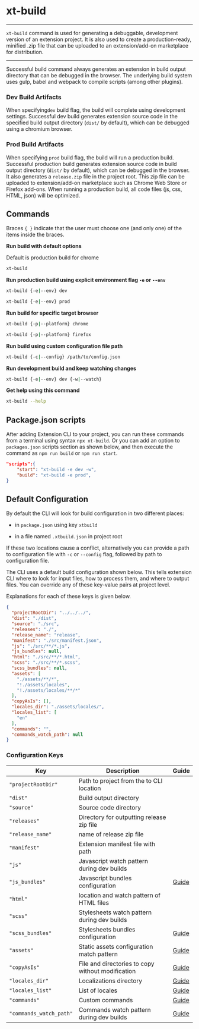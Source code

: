 # xt-build

* * *

<p class='page-intro'><code>xt-build</code> command is used for generating a debuggable, development version of an extension project. It is also used to create a production-ready, minified .zip file that can be uploaded to an extension/add-on marketplace for distribution.</p>

* * *

Successful build command always generates an extension in build output directory that can be debugged in the browser.  The underlying build system uses gulp, babel and webpack to compile scripts (among other plugins).

### Dev Build Artifacts

When specifying`dev` build flag, the build will complete using development settings. Successful dev build generates extension source code in the specified build output directory (`dist/` by default), which can be debugged using a chromium browser.

### Prod Build Artifacts

When specifying `prod` build flag, the build will run a production build. Successful production build generates extension source code in build output directory (`dist/` by default), which can be debugged in the browser. It also generates a `release.zip` file in the project root. This zip file can be uploaded to extension/add-on marketplace such as Chrome Web Store or Firefox add-ons. When running a production build, all code files (js, css, HTML, json) will be optimized.

## Commands

Braces `{ }` indicate that the user must choose one (and only one) of the items inside the braces.


**Run build with default options**

Default is production build for chrome

```bash
xt-build
```

**Run production build using explicit environment flag `-e` or `--env`**

```bash
xt-build {-e|--env} dev
```

```bash
xt-build {-e|--env} prod
```

**Run build for specific target browser**

```bash
xt-build {-p|--platform} chrome 
```

```bash
xt-build {-p|--platform} firefox
```

**Run build using custom configuration file path**

```bash
xt-build {-c|--config} /path/to/config.json
```

**Run development build and keep watching changes**

```bash
xt-build {-e|--env} dev {-w|--watch}
```

**Get help using this command**

```bash
xt-build --help
``` 

## Package.json scripts

After adding Extension CLI to your project, you can run these commands from a terminal using syntax `npx xt-build`. 
Or you can add an option to `packages.json` scripts section as shown below, and then execute the command as `npm run build` or `npm run start`.
 
```json
"scripts":{
    "start": "xt-build -e dev -w",
    "build": "xt-build -e prod",
}
```

## Default Configuration

By default the CLI will look for build configuration in two different
places:

- in `package.json` using key `xtbuild`

- in a file named `.xtbuild.json` in project root

If these two locations cause a conflict, alternatively you can provide a path 
to configuration file with `-c` or `--config` flag, followed by path to configuration file. 

The CLI uses a default build configuration shown below. This tells 
extension CLI where to look for input files, how to process them, and where 
to output files. You can override any of these key-value pairs at project level. 

Explanations for each of these keys is given below.

```json
{
  "projectRootDir": "../../../",
  "dist": "./dist",
  "source": "./src",
  "releases": "./",
  "release_name": "release",
  "manifest": "./src/manifest.json",
  "js": "./src/**/*.js",
  "js_bundles": null,
  "html": "./src/**/*.html",
  "scss": "./src/**/*.scss",
  "scss_bundles": null,
  "assets": [
    "./assets/**/*",
    "!./assets/locales",
    "!./assets/locales/**/*"
  ],
  "copyAsIs": [],
  "locales_dir": "./assets/locales/",
  "locales_list": [
    "en"
  ],
  "commands": "",
  "commands_watch_path": null
}
```

### Configuration Keys

Key | Description | Guide 
--- | --- | ---
`"projectRootDir"` | Path to project from the to CLI location ||
`"dist"` | Build output directory ||
`"source"` | Source code directory ||
`"releases"` | Directory for outputting release zip file ||
`"release_name"` | name of release zip file ||
`"manifest"` | Extension manifest file with path ||
`"js"` | Javascript watch pattern during dev builds ||
`"js_bundles"` | Javascript bundles configuration | [Guide](03-xt-build-scripts.md)
`"html"` | location and watch pattern of HTML files ||
`"scss"` | Stylesheets watch pattern during dev builds ||
`"scss_bundles"` | Stylesheets bundles configuration | [Guide](03-xt-build-styles.md)
`"assets"` | Static assets configuration match pattern | [Guide](03-xt-build-assets.md) 
`"copyAsIs"` | File and directories to copy without modification | [Guide](03-xt-build-copy.md)
`"locales_dir"` | Localizations directory | [Guide](03-xt-build-locales.md) 
`"locales_list"` | List of locales | [Guide](03-xt-build-locales.md)
`"commands"` | Custom commands | [Guide](03-xt-build-cmds.md)
`"commands_watch_path"` | Commands watch pattern during dev builds | [Guide](03-xt-build-cmds.md)
